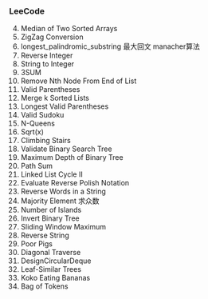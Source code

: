 ### LeeCode 
4. Median of Two Sorted Arrays
6. ZigZag Conversion
6. longest_palindromic_substring  最大回文 manacher算法
7. Reverse Integer
8. String to Integer
15. 3SUM
19. Remove Nth Node From End of List
20. Valid Parentheses  
23. Merge k Sorted Lists
32. Longest Valid Parentheses
36. Valid Sudoku
51. N-Queens
69. Sqrt(x)
70. Climbing Stairs
98. Validate Binary Search Tree
104. Maximum Depth of Binary Tree
112. Path Sum
142. Linked List Cycle II
150. Evaluate Reverse Polish Notation 
151. Reverse Words in a String 
169. Majority Element   求众数
200. Number of Islands
226. Invert Binary Tree  
239. Sliding Window Maximum
344. Reverse String
458. Poor Pigs
498. Diagonal Traverse
641. DesignCircularDeque
872. Leaf-Similar Trees
875. Koko Eating Bananas
948. Bag of Tokens
